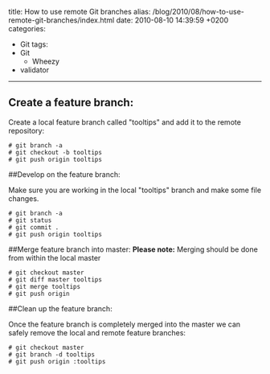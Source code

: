 title: How to use remote Git branches
alias: /blog/2010/08/how-to-use-remote-git-branches/index.html
date: 2010-08-10 14:39:59 +0200
categories:
-  Git
tags:
- Git
  -   Wheezy
- validator
---

## Create a feature branch:
Create a local feature branch called "tooltips" and add it to the remote repository:

	# git branch -a
	# git checkout -b tooltips
	# git push origin tooltips

##Develop on the feature branch:

Make sure you are working in the local "tooltips" branch and make some file changes.

	# git branch -a
	# git status
	# git commit .
	# git push origin tooltips

##Merge feature branch into master:
**Please note:** Merging should be done from within the local master

	# git checkout master
	# git diff master tooltips
	# git merge tooltips
	# git push origin

##Clean up the feature branch:

Once the feature branch is completely merged into the master we can safely remove the local and remote feature branches:

	# git checkout master
	# git branch -d tooltips
	# git push origin :tooltips
